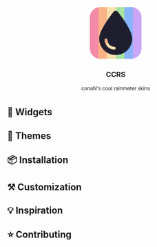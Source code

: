 <div align="center">
  <img src="assets/logo.png" alt="logo" width="120" height="120">
  <h3 align="center"><strong>CCRS</strong></h3>
  <p align="center"><sup>conaN's cool rainmeter skins</sup></p>
</div>

## 🧩 Widgets

## 🎨 Themes

## 📦 Installation

## ⚒️ Customization

## 💡 Inspiration

## ⭐ Contributing

